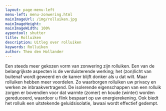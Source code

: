 ```yaml
---
layout: page-menu-left
menu-left: menu-zonwering.html
mainImageUrl: /img/rolluiken.jpg
mainImageHeight:
mainImageWidth: 100%
aypentool: shutter
title: Rolluiken
description: Uitleg over rolluiken
keywords: Rolluiken
author: Theo den Hollander
---
```

Een steeds meer gekozen vorm van zonwering zijn rolluiken. Een van de belangrijkste aspecten is de verduisterende werking; het (zon)licht van buitenaf wordt geweerd en de kamer blijft donker als u dat wilt. Maar rolluiken hebben meer voordelen. Zo waarborgen rolluiken uw privacy en werken ze inbraakvertragend. De isolerende eigenschappen van een rolluik zorgen er bovendien voor dat warmte (zomer) en koude (winter) worden gereduceerd, waardoor u flink bespaart op uw energierekening. Ook biedt het rolluik een uitstekende geluidsisolatie, lawaai wordt effectief gedempt.